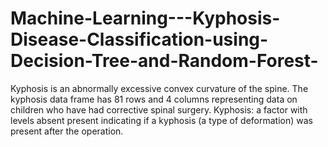 # Machine-Learning---Kyphosis-Disease-Classification-using-Decision-Tree-and-Random-Forest-
Kyphosis is an abnormally excessive convex curvature of the spine. The kyphosis data frame has 81 rows and 4 columns
representing data on children who have had corrective spinal surgery.
Kyphosis: a factor with levels absent present indicating if a kyphosis (a type of deformation) was present after the operation.
